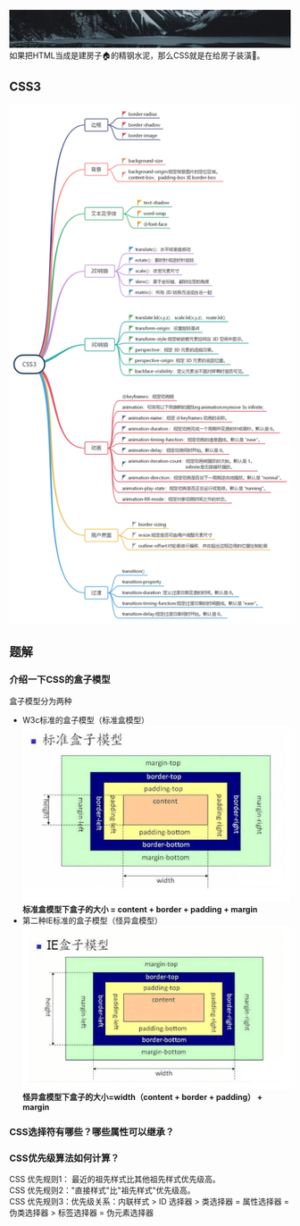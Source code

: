 ![CSS](../../../.vuepress/imgs/common/logo_big.jpg)  
如果把HTML当成是建房子🏠的精钢水泥，那么CSS就是在给房子装潢🏡。  
## CSS3
![CSS](../../../.vuepress/imgs/blog/css/CSS3.jpg) 

## 题解  
### 介绍一下CSS的盒子模型
盒子模型分为两种
- W3c标准的盒子模型（标准盒模型） 
![CSS](../../../.vuepress/imgs/blog/css/box.jpg)  
**标准盒模型下盒子的大小  = content + border + padding + margin**
- 第二种IE标准的盒子模型（怪异盒模型）
![CSS](../../../.vuepress/imgs/blog/css/ieBox.jpg)   
**怪异盒模型下盒子的大小=width（content + border + padding） + margin**
### CSS选择符有哪些？哪些属性可以继承？
### CSS优先级算法如何计算？
CSS 优先规则1： 最近的祖先样式比其他祖先样式优先级高。  
CSS 优先规则2："直接样式"比"祖先样式"优先级高。  
CSS 优先规则3：优先级关系：内联样式 > ID 选择器 > 类选择器 = 属性选择器 = 伪类选择器 > 标签选择器 = 伪元素选择器  


